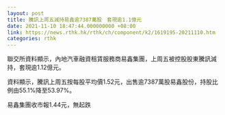 ```yaml
---
layout: post
title: 騰訊上周五減持易鑫逾7387萬股　套現逾1.1億元
date: 2021-11-10 18:47:44.000000000 +08:00
link: https://news.rthk.hk/rthk/ch/component/k2/1619195-20211110.htm
categories: rthk
---
```


聯交所資料顯示，內地汽車融資租賃服務商易鑫集團，上周五被控股股東騰訊減持，套現逾1.12億元。

資料顯示，騰訊上周五按每股平均價1.52元，出售逾7387萬股易鑫股份，持股比例由55.1%降至53.97%。

易鑫集團收市報1.44元，無起跌
